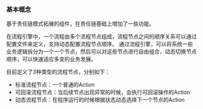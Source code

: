 ### 基本概念

基于责任链模式拓展的组件，在责任链基础上增加了一些功能。

在流程引擎中，一个流程由多个流程节点组成，流程节点之间的顺序关系可以通过配置文件来定义，支持动态配置流程节点顺序。
通过流程引擎，可以将系统一些业务逻辑拆分为一个一个节点，然后可以对这些节点进行自由组合，动态切换节点顺序，可以快速适应多变的业务发展。

目前定义了3种类型的流程节点，分别如下：

- 标准流程节点：一个普通的Action
- 可回滚流程节点：当后续节点出现异常的时候，会执行可回滚操作的Action
- 动态流程节点：在程序运行的时候根据状态动态选择下一个节点的Action
